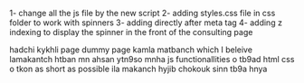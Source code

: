 1- change all the js file by the new script
2- adding styles.css file in css folder to work with spinners
3- adding <link rel="stylesheet" href="css/styles.css" /> directly after meta tag
4- adding z indexing to display the spinner in the front of the consulting page

hadchi kykhli page dummy page kamla matbanch which I beleive lamakantch htban mn ahsan ytn9so mnha js functionallities o tb9ad html css o tkon as short as possible ila makanch hyjib chokouk sinn tb9a hnya
